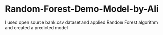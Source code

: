# Random-Forest-Demo-Model-by-Ali
I used open source bank.csv dataset and applied Random Forest algorithm and created a predicted model 
